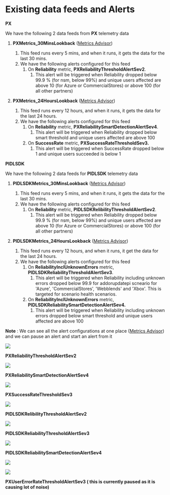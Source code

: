 # Existing data feeds and Alerts

**PX**

We have the following 2 data feeds from **PX** telemetry data

1. **PXMetrics\_30MinsLookback** ([Metrics Advisor](https://metricsadvisor.azurewebsites.net/data-feed/3b64d913-8d6b-48a2-bd77-eb444bf3fb9d))
    1. This feed runs every 5 mins, and when it runs, it gets the data for the last 30 mins.
    2. We have the following alerts configured for this feed
        1. On **Reliability** metric, **PXReliabilityThresholdAlertSev2**.
            1. This alert will be triggered when Reliability dropped below 99.9 % (for nsm, below 99%) and unique users affected are above 10 (for Azure or CommercialStores) or above 100 (for all other partners)

1. **PXMetrics\_24HoursLookback** ([Metrics Advisor](https://metricsadvisor.azurewebsites.net/data-feed/73e5bbe7-a3b9-4a8a-8eae-3b3c3982bb7d))
    1. This feed runs every 12 hours, and when it runs, it gets the data for the last 24 hours.
    2. We have the following alerts configured for this feed
        1. On **Reliability** metric, **PXReliabilitySmartDetectionAlertSev4**.
            1. This alert will be triggered when Reliability dropped below smart threshold and unique users affected are above 100
        2. On **SuccessRate** metric, **PXSuccessRateThresholdSev3.**
            1. This alert will be triggered when SuccessRate dropped below 1 and unique users succeeded is below 1

**PIDLSDK**

We have the following 2 data feeds for **PIDLSDK** telemetry data

1. **PIDLSDKMetrics\_30MinsLookback** ([Metrics Advisor](https://metricsadvisor.azurewebsites.net/data-feed/15a9467e-daea-4dce-a06b-1a68ef52903d))
    1. This feed runs every 5 mins, and when it runs, it gets the data for the last 30 mins.
    2. We have the following alerts configured for this feed
        1. On **Reliability** metric, **PIDLSDKRelibilityThresholdAlertSev2**.
            1. This alert will be triggered when Reliability dropped below 99.9 % (for nsm, below 99%) and unique users affected are above 10 (for Azure or CommercialStores) or above 100 (for all other partners)

1. **PIDLSDKMetrics\_24HoursLookback** ([Metrics Advisor](https://metricsadvisor.azurewebsites.net/data-feed/f77f3ee9-fcc8-451a-a42e-f2373e6feaf9?sourceId=455&amp;notificationId=67287e6b-65bc-4459-a754-98555f340637&amp;alertType=Anomaly))
    1. This feed runs every 12 hours, and when it runs, it get the data for the last 24 hours.
    2. We have the following alerts configured for this feed
        1. On **ReliabilityInclUnknownErrors** metric, **PIDLSDKReliabilityThresholdAlertSev3**.
            1. This alert will be triggered when Reliability including unknown errors dropped below 99.9 for addorupdatepi scneario for 'Azure', 'CommercialStores', 'Webblends' and 'Xbox'. This is targeted for scenario health scenarios.
        2. On **ReliabilityInclUnknownErrors** metric,  **PIDLSDKReliabilitySmartDetectionAlertSev4.**
            1. This alert will be triggered when Reliability including unknown errors dropped below smart threshold and unique users affected are above 100

**Note** : We can see all the alert configurations at one place ([Metrics Advisor](https://metricsadvisor.azurewebsites.net/hook-setting)) and we can pause an alert and start an alert from it

![](/images/livesite/1-776c75794a9143d0951febaad6acbf8d.png)

**PXReliabilityThresholdAlertSev2**

![](/images/livesite/1-0fa9c6c1af954b34b542ab81b112b2a3.png)

**PXReliabilitySmartDetectionAlertSev4**

![](/images/livesite/1-e6fd98a417a8441b9d73cc82fdea27c9.png)

**PXSuccessRateThresholdSev3**

![](/images/livesite/1-2dacc1ec26e0426f94ce78ef8cce87df.png)

**PIDLSDKRelibilityThresholdAlertSev2**

![](/images/livesite/1-df4d38016cc74137abd110195a9b5af7.png)

**PIDLSDKReliabilityThresholdAlertSev3**

![](/images/livesite/1-2c02967e73844a35aa0571ba5d2a758d.png)

**PIDLSDKReliabilitySmartDetectionAlertSev4**

![](/images/livesite/1-ac2ee497b893440fa7dbe2e3cd137f1c.png)

![](/images/livesite/1-330288f8187340c7a59829be236b9c73.png)

**PXUserErrorRateThresholdAlertSev3 ( this is currently paused as it is causing lot of noise)**